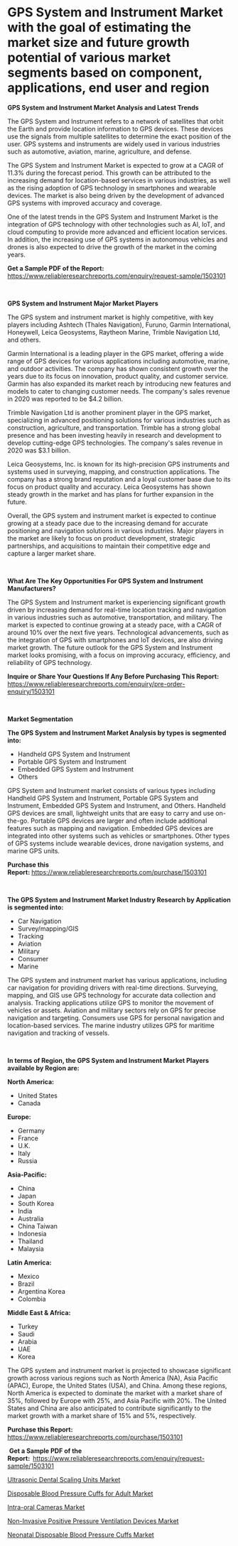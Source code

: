 <p><h1>GPS System and Instrument Market with the goal of estimating the market size and future growth potential of various market segments based on component, applications, end user and region</h1></p><p><strong>GPS System and Instrument Market Analysis and Latest Trends</strong></p>
<p><p>The GPS System and Instrument refers to a network of satellites that orbit the Earth and provide location information to GPS devices. These devices use the signals from multiple satellites to determine the exact position of the user. GPS systems and instruments are widely used in various industries such as automotive, aviation, marine, agriculture, and defense.</p><p>The GPS System and Instrument Market is expected to grow at a CAGR of 11.3% during the forecast period. This growth can be attributed to the increasing demand for location-based services in various industries, as well as the rising adoption of GPS technology in smartphones and wearable devices. The market is also being driven by the development of advanced GPS systems with improved accuracy and coverage.</p><p>One of the latest trends in the GPS System and Instrument Market is the integration of GPS technology with other technologies such as AI, IoT, and cloud computing to provide more advanced and efficient location services. In addition, the increasing use of GPS systems in autonomous vehicles and drones is also expected to drive the growth of the market in the coming years.</p></p>
<p><strong>Get a Sample PDF of the Report:&nbsp;</strong> <a href="https://www.reliableresearchreports.com/enquiry/request-sample/1503101">https://www.reliableresearchreports.com/enquiry/request-sample/1503101</a></p>
<p>&nbsp;</p>
<p><strong>GPS System and Instrument Major Market Players</strong></p>
<p><p>The GPS system and instrument market is highly competitive, with key players including Ashtech (Thales Navigation), Furuno, Garmin International, Honeywell, Leica Geosystems, Raytheon Marine, Trimble Navigation Ltd, and others. </p><p>Garmin International is a leading player in the GPS market, offering a wide range of GPS devices for various applications including automotive, marine, and outdoor activities. The company has shown consistent growth over the years due to its focus on innovation, product quality, and customer service. Garmin has also expanded its market reach by introducing new features and models to cater to changing customer needs. The company's sales revenue in 2020 was reported to be $4.2 billion.</p><p>Trimble Navigation Ltd is another prominent player in the GPS market, specializing in advanced positioning solutions for various industries such as construction, agriculture, and transportation. Trimble has a strong global presence and has been investing heavily in research and development to develop cutting-edge GPS technologies. The company's sales revenue in 2020 was $3.1 billion.</p><p>Leica Geosystems, Inc. is known for its high-precision GPS instruments and systems used in surveying, mapping, and construction applications. The company has a strong brand reputation and a loyal customer base due to its focus on product quality and accuracy. Leica Geosystems has shown steady growth in the market and has plans for further expansion in the future.</p><p>Overall, the GPS system and instrument market is expected to continue growing at a steady pace due to the increasing demand for accurate positioning and navigation solutions in various industries. Major players in the market are likely to focus on product development, strategic partnerships, and acquisitions to maintain their competitive edge and capture a larger market share.</p></p>
<p>&nbsp;</p>
<p><strong>What Are The Key Opportunities For GPS System and Instrument Manufacturers?</strong></p>
<p><p>The GPS System and Instrument market is experiencing significant growth driven by increasing demand for real-time location tracking and navigation in various industries such as automotive, transportation, and military. The market is expected to continue growing at a steady pace, with a CAGR of around 10% over the next five years. Technological advancements, such as the integration of GPS with smartphones and IoT devices, are also driving market growth. The future outlook for the GPS System and Instrument market looks promising, with a focus on improving accuracy, efficiency, and reliability of GPS technology.</p></p>
<p><strong>Inquire or Share Your Questions If Any Before Purchasing This Report:</strong> <a href="https://www.reliableresearchreports.com/enquiry/pre-order-enquiry/1503101">https://www.reliableresearchreports.com/enquiry/pre-order-enquiry/1503101</a></p>
<p>&nbsp;</p>
<p><strong>Market Segmentation</strong></p>
<p><strong>The GPS System and Instrument Market Analysis by types is segmented into:</strong></p>
<p><ul><li>Handheld GPS System and Instrument</li><li>Portable GPS System and Instrument</li><li>Embedded GPS System and Instrument</li><li>Others</li></ul></p>
<p><p>GPS System and Instrument market consists of various types including Handheld GPS System and Instrument, Portable GPS System and Instrument, Embedded GPS System and Instrument, and Others. Handheld GPS devices are small, lightweight units that are easy to carry and use on-the-go. Portable GPS devices are larger and often include additional features such as mapping and navigation. Embedded GPS devices are integrated into other systems such as vehicles or smartphones. Other types of GPS systems include wearable devices, drone navigation systems, and marine GPS units.</p></p>
<p><strong>Purchase this Report:&nbsp;</strong><a href="https://www.reliableresearchreports.com/purchase/1503101">https://www.reliableresearchreports.com/purchase/1503101</a></p>
<p>&nbsp;</p>
<p><strong>The GPS System and Instrument Market Industry Research by Application is segmented into:</strong></p>
<p><ul><li>Car Navigation</li><li>Survey/mapping/GIS</li><li>Tracking</li><li>Aviation</li><li>Military</li><li>Consumer</li><li>Marine</li></ul></p>
<p><p>The GPS system and instrument market has various applications, including car navigation for providing drivers with real-time directions. Surveying, mapping, and GIS use GPS technology for accurate data collection and analysis. Tracking applications utilize GPS to monitor the movement of vehicles or assets. Aviation and military sectors rely on GPS for precise navigation and targeting. Consumers use GPS for personal navigation and location-based services. The marine industry utilizes GPS for maritime navigation and tracking of vessels.</p></p>
<p>&nbsp;</p>
<p><strong>In terms of Region, the GPS System and Instrument Market Players available by Region are:</strong></p>
<p>
    <p> <strong> North America: </strong>
        <ul>
            <li>United States</li>
            <li>Canada</li>
        </ul>
        </p> 
    <p> <strong> Europe: </strong>
        <ul>
            <li>Germany</li>
            <li>France</li>
            <li>U.K.</li>
            <li>Italy</li>
            <li>Russia</li>
        </ul>
        </p> 
    <p> <strong> Asia-Pacific: </strong>
        <ul>
            <li>China</li>
            <li>Japan</li>
            <li>South Korea</li>
            <li>India</li>
            <li>Australia</li>
            <li>China Taiwan</li>
            <li>Indonesia</li>
            <li>Thailand</li>
            <li>Malaysia</li>
        </ul>
        </p> 
    <p> <strong> Latin America: </strong>
        <ul>
            <li>Mexico</li>
            <li>Brazil</li>
            <li>Argentina Korea</li>
            <li>Colombia</li>
        </ul>
        </p> 
    <p> <strong> Middle East & Africa: </strong>
        <ul>
            <li>Turkey</li>
            <li>Saudi</li>
            <li>Arabia</li>
            <li>UAE</li>
            <li>Korea</li>
        </ul>
    </p>
    </p>
<p><p>The GPS system and instrument market is projected to showcase significant growth across various regions such as North America (NA), Asia Pacific (APAC), Europe, the United States (USA), and China. Among these regions, North America is expected to dominate the market with a market share of 35%, followed by Europe with 25%, and Asia Pacific with 20%. The United States and China are also anticipated to contribute significantly to the market growth with a market share of 15% and 5%, respectively.</p></p>
<p><strong>Purchase this Report: </strong><a href="https://www.reliableresearchreports.com/purchase/1503101">https://www.reliableresearchreports.com/purchase/1503101</a></p>
<p>&nbsp;<strong>Get a Sample PDF of the Report:&nbsp;&nbsp;</strong><a href="https://www.reliableresearchreports.com/enquiry/request-sample/1503101">https://www.reliableresearchreports.com/enquiry/request-sample/1503101</a></p>
<p><strong></strong></p>
<p><p><a href="https://medium.com/p/9c5458a8f6c6/edit">Ultrasonic Dental Scaling Units Market</a></p><p><a href="https://medium.com/p/6ec79c97b23c/edit">Disposable Blood Pressure Cuffs for Adult Market</a></p><p><a href="https://medium.com/p/d7634b7eb2b4/edit">Intra-oral Cameras Market</a></p><p><a href="https://medium.com/p/6b0c25ef9850/edit">Non-Invasive Positive Pressure Ventilation Devices Market</a></p><p><a href="https://medium.com/p/0e94370d2d0b/edit">Neonatal Disposable Blood Pressure Cuffs Market</a></p></p>